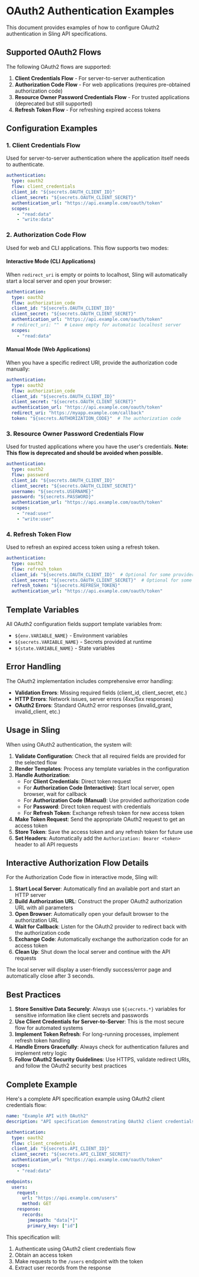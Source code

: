 # OAuth2 Authentication Examples

This document provides examples of how to configure OAuth2 authentication in Sling API specifications.

## Supported OAuth2 Flows

The following OAuth2 flows are supported:

1. **Client Credentials Flow** - For server-to-server authentication
2. **Authorization Code Flow** - For web applications (requires pre-obtained authorization code)
3. **Resource Owner Password Credentials Flow** - For trusted applications (deprecated but still supported)
4. **Refresh Token Flow** - For refreshing expired access tokens

## Configuration Examples

### 1. Client Credentials Flow

Used for server-to-server authentication where the application itself needs to authenticate.

```yaml
authentication:
  type: oauth2
  flow: client_credentials
  client_id: "${secrets.OAUTH_CLIENT_ID}"
  client_secret: "${secrets.OAUTH_CLIENT_SECRET}"
  authentication_url: "https://api.example.com/oauth/token"
  scopes:
    - "read:data"
    - "write:data"
```

### 2. Authorization Code Flow

Used for web and CLI applications. This flow supports two modes:

#### Interactive Mode (CLI Applications)
When `redirect_uri` is empty or points to localhost, Sling will automatically start a local server and open your browser:

```yaml
authentication:
  type: oauth2
  flow: authorization_code
  client_id: "${secrets.OAUTH_CLIENT_ID}"
  client_secret: "${secrets.OAUTH_CLIENT_SECRET}"
  authentication_url: "https://api.example.com/oauth/token"
  # redirect_uri: ""  # Leave empty for automatic localhost server
  scopes:
    - "read:data"
```

#### Manual Mode (Web Applications)
When you have a specific redirect URI, provide the authorization code manually:

```yaml
authentication:
  type: oauth2
  flow: authorization_code
  client_id: "${secrets.OAUTH_CLIENT_ID}"
  client_secret: "${secrets.OAUTH_CLIENT_SECRET}"
  authentication_url: "https://api.example.com/oauth/token"
  redirect_uri: "https://myapp.example.com/callback"
  token: "${secrets.AUTHORIZATION_CODE}"  # The authorization code
```

### 3. Resource Owner Password Credentials Flow

Used for trusted applications where you have the user's credentials. **Note: This flow is deprecated and should be avoided when possible.**

```yaml
authentication:
  type: oauth2
  flow: password
  client_id: "${secrets.OAUTH_CLIENT_ID}"
  client_secret: "${secrets.OAUTH_CLIENT_SECRET}"
  username: "${secrets.USERNAME}"
  password: "${secrets.PASSWORD}"
  authentication_url: "https://api.example.com/oauth/token"
  scopes:
    - "read:user"
    - "write:user"
```

### 4. Refresh Token Flow

Used to refresh an expired access token using a refresh token.

```yaml
authentication:
  type: oauth2
  flow: refresh_token
  client_id: "${secrets.OAUTH_CLIENT_ID}"  # Optional for some providers
  client_secret: "${secrets.OAUTH_CLIENT_SECRET}"  # Optional for some providers
  refresh_token: "${secrets.REFRESH_TOKEN}"
  authentication_url: "https://api.example.com/oauth/token"
```

## Template Variables

All OAuth2 configuration fields support template variables from:

- `${env.VARIABLE_NAME}` - Environment variables
- `${secrets.VARIABLE_NAME}` - Secrets provided at runtime
- `${state.VARIABLE_NAME}` - State variables

## Error Handling

The OAuth2 implementation includes comprehensive error handling:

- **Validation Errors**: Missing required fields (client_id, client_secret, etc.)
- **HTTP Errors**: Network issues, server errors (4xx/5xx responses)
- **OAuth2 Errors**: Standard OAuth2 error responses (invalid_grant, invalid_client, etc.)

## Usage in Sling

When using OAuth2 authentication, the system will:

1. **Validate Configuration**: Check that all required fields are provided for the selected flow
2. **Render Templates**: Process any template variables in the configuration
3. **Handle Authorization**: 
   - For **Client Credentials**: Direct token request
   - For **Authorization Code (Interactive)**: Start local server, open browser, wait for callback
   - For **Authorization Code (Manual)**: Use provided authorization code
   - For **Password**: Direct token request with credentials
   - For **Refresh Token**: Exchange refresh token for new access token
4. **Make Token Request**: Send the appropriate OAuth2 request to get an access token
5. **Store Token**: Save the access token and any refresh token for future use
6. **Set Headers**: Automatically add the `Authorization: Bearer <token>` header to all API requests

## Interactive Authorization Flow Details

For the Authorization Code flow in interactive mode, Sling will:

1. **Start Local Server**: Automatically find an available port and start an HTTP server
2. **Build Authorization URL**: Construct the proper OAuth2 authorization URL with all parameters
3. **Open Browser**: Automatically open your default browser to the authorization URL
4. **Wait for Callback**: Listen for the OAuth2 provider to redirect back with the authorization code
5. **Exchange Code**: Automatically exchange the authorization code for an access token
6. **Clean Up**: Shut down the local server and continue with the API requests

The local server will display a user-friendly success/error page and automatically close after 3 seconds.

## Best Practices

1. **Store Sensitive Data Securely**: Always use `${secrets.*}` variables for sensitive information like client secrets and passwords
2. **Use Client Credentials for Server-to-Server**: This is the most secure flow for automated systems
3. **Implement Token Refresh**: For long-running processes, implement refresh token handling
4. **Handle Errors Gracefully**: Always check for authentication failures and implement retry logic
5. **Follow OAuth2 Security Guidelines**: Use HTTPS, validate redirect URIs, and follow the OAuth2 security best practices

## Complete Example

Here's a complete API specification example using OAuth2 client credentials flow:

```yaml
name: "Example API with OAuth2"
description: "API specification demonstrating OAuth2 client credentials flow"

authentication:
  type: oauth2
  flow: client_credentials
  client_id: "${secrets.API_CLIENT_ID}"
  client_secret: "${secrets.API_CLIENT_SECRET}"
  authentication_url: "https://api.example.com/oauth/token"
  scopes:
    - "read:data"

endpoints:
  users:
    request:
      url: "https://api.example.com/users"
      method: GET
    response:
      records:
        jmespath: "data[*]"
        primary_key: ["id"]
```

This specification will:
1. Authenticate using OAuth2 client credentials flow
2. Obtain an access token
3. Make requests to the `/users` endpoint with the token
4. Extract user records from the response 